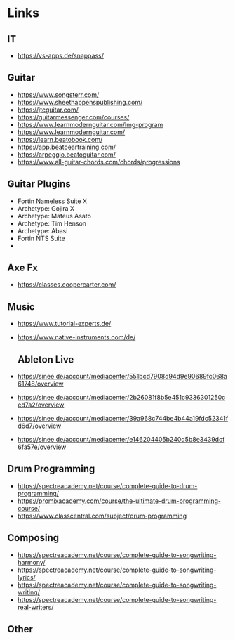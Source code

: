 # Links

## IT

- https://vs-apps.de/snappass/


## Guitar

- https://www.songsterr.com/
- https://www.sheethappenspublishing.com/
- https://jtcguitar.com/
- https://guitarmessenger.com/courses/
- https://www.learnmodernguitar.com/lmg-program
- https://www.learnmodernguitar.com/
- https://learn.beatobook.com/
- https://app.beatoeartraining.com/
- https://arpeggio.beatoguitar.com/
- https://www.all-guitar-chords.com/chords/progressions

## Guitar Plugins
- Fortin Nameless Suite X
- Archetype: Gojira X
- Archetype: Mateus Asato
- Archetype: Tim Henson
- Archetype: Abasi
- Fortin NTS Suite
- 


## Axe Fx

- https://classes.coopercarter.com/

## Music

- https://www.tutorial-experts.de/
- https://www.native-instruments.com/de/


  ## Ableton Live
- https://sinee.de/account/mediacenter/551bcd7908d94d9e90689fc068a61748/overview
- https://sinee.de/account/mediacenter/2b26081f8b5e451c9336301250ced7a2/overview
- https://sinee.de/account/mediacenter/39a968c744be4b44a19fdc52341fd6d7/overview
- https://sinee.de/account/mediacenter/e146204405b240d5b8e3439dcf6fa57e/overview


## Drum Programming

- https://spectreacademy.net/course/complete-guide-to-drum-programming/
- https://promixacademy.com/course/the-ultimate-drum-programming-course/
- https://www.classcentral.com/subject/drum-programming

## Composing

- https://spectreacademy.net/course/complete-guide-to-songwriting-harmony/
- https://spectreacademy.net/course/complete-guide-to-songwriting-lyrics/
- https://spectreacademy.net/course/complete-guide-to-songwriting-writing/
- https://spectreacademy.net/course/complete-guide-to-songwriting-real-writers/


## Other
